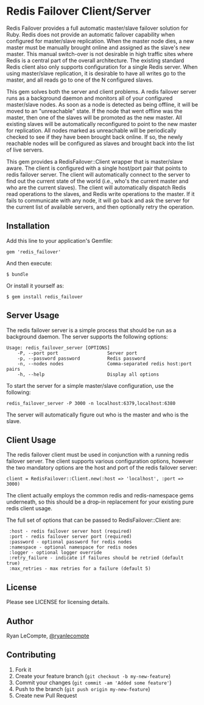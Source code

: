 # Redis Failover Client/Server

Redis Failover provides a full automatic master/slave failover solution for Ruby. Redis does not provide
an automatic failover capability when configured for master/slave replication. When the master node dies,
a new master must be manually brought online and assigned as the slave's new master. This manual
switch-over is not desirable in high traffic sites where Redis is a central part of the overall
architecture. The existing standard Redis client also only supports configuration for a single
Redis server. When using master/slave replication, it is desirable to have all writes go to the
master, and all reads go to one of the N configured slaves.

This gem solves both the server and client problems. A redis failover server runs as a background
daemon and monitors all of your configured master/slave nodes. As soon as a node is detected as
being offline, it will be moved to an "unreachable" state. If the node that went offline was the
master, then one of the slaves will be promoted as the new master. All existing slaves will be
automatically reconfigured to point to the new master for replication. All nodes marked as
unreachable will be periodically checked to see if they have been brought back online. If so,
the newly reachable nodes will be configured as slaves and brought back into the list of live
servers.

This gem provides a RedisFailover::Client wrapper that is master/slave aware. The client is configured
with a single host/port pair that points to redis failover server. The client will automatically
connect to the server to find out the current state of the world (i.e., who's the current master and
who are the current slaves). The client will automatically dispatch Redis read operations to the
slaves, and Redis write operations to the master. If it fails to communicate with any node, it will
go back and ask the server for the current list of available servers, and then optionally retry the
operation.

## Installation

Add this line to your application's Gemfile:

    gem 'redis_failover'

And then execute:

    $ bundle

Or install it yourself as:

    $ gem install redis_failover

## Server Usage

The redis failover server is a simple process that should be run as a background daemon. The server supports the
following options:

    Usage: redis_failover_server [OPTIONS]
        -P, --port port                  Server port
        -p, --password password          Redis password
        -n, --nodes nodes                Comma-separated redis host:port pairs
        -h, --help                       Display all options

To start the server for a simple master/slave configuration, use the following:

    redis_failover_server -P 3000 -n localhost:6379,localhost:6380

The server will automatically figure out who is the master and who is the slave.

## Client Usage

The redis failover client must be used in conjunction with a running redis failover server. The
client supports various configuration options, however the two mandatory options are the host
and port of the redis failover server:

    client = RedisFailover::Client.new(:host => 'localhost', :port => 3000)

The client actually employs the common redis and redis-namespace gems underneath, so this should be
a drop-in replacement for your existing pure redis client usage.

The full set of options that can be passed to RedisFailover::Client are:

     :host - redis failover server host (required)
     :port - redis failover server port (required)
     :password - optional password for redis nodes
     :namespace - optional namespace for redis nodes
     :logger - optional logger override
     :retry_failure - indicate if failures should be retried (default true)
     :max_retries - max retries for a failure (default 5)

## License

Please see LICENSE for licensing details.

## Author

Ryan LeCompte, [@ryanlecompte](https://twitter.com/ryanlecompte)

## Contributing

1. Fork it
2. Create your feature branch (`git checkout -b my-new-feature`)
3. Commit your changes (`git commit -am 'Added some feature'`)
4. Push to the branch (`git push origin my-new-feature`)
5. Create new Pull Request
